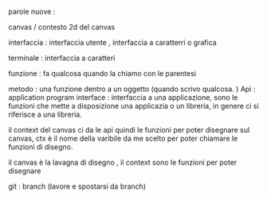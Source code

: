 
parole nuove :


canvas / contesto 2d del canvas

interfaccia : interfaccia utente  , interfaccia a caratterri o grafica

terminale : interfaccia a caratteri

funzione : fa qualcosa quando la chiamo con le parentesi

metodo : una funzione dentro a un oggetto (quando scrivo qualcosa. )
Api : application program interface : interfaccia a una applicazione, sono le funzioni che mette a disposizione una applicazia o un libreria, in genere ci si riferisce a una libreria.

il context del canvas ci da le api quindi le funzioni per poter disegnare sul canvas, ctx è il nome della varibile da me scelto per poter chiamare le funzioni di disegno.

il canvas è la lavagna di disegno , il context sono le funzioni per poter disegnare

git : branch (lavore e spostarsi da branch)






